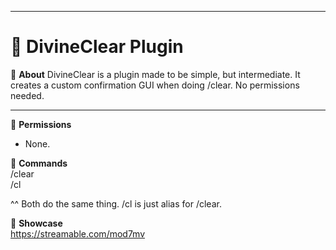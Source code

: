 ----
# 🦋 DivineClear Plugin

📌 **About**
DivineClear is a plugin made to be simple, but intermediate. It creates a custom confirmation GUI when doing /clear. No permissions needed.
 
----

📌 **Permissions**
- None.

📌 **Commands**  
/clear  
/cl

^^ Both do the same thing. /cl is just alias for /clear.

📌 **Showcase**  
https://streamable.com/mod7mv
